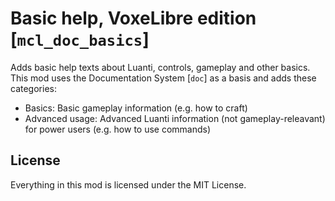 # Basic help, VoxeLibre edition [`mcl_doc_basics`]
Adds basic help texts about Luanti, controls, gameplay and other basics.
This mod uses the Documentation System [`doc`] as a basis and adds these
categories:

* Basics: Basic gameplay information (e.g. how to craft)
* Advanced usage: Advanced Luanti information (not gameplay-releavant) for power users (e.g. how to use commands)

## License
Everything in this mod is licensed under the MIT License.
